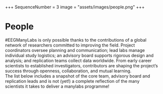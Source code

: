 +++
SequenceNumber =  3
image = "assets/images/people.png"
+++
# People

\#EEGManyLabs is only possible thanks to the contributions of a global network of researchers committed to improving the field. Project coordinators oversee planning and communication; lead labs manage individual study logistics; an advisory board supports rigorous design and analysis; and replication teams collect data worldwide. From early career scientists to established investigators, contributors are shaping the project’s success through openness, collaboration, and mutual learning.  
The list below includes a snapshot of the core team, advisory board and replication leads and is not (yet!) a complete reflection of the many scientists it takes to deliver a manylabs programme!
